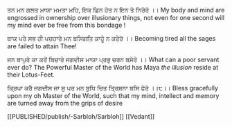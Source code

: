ਤਨ ਮਨ ਗਲਤ ਮਾਯਾ ਮਮਤਾ ਮਹਿ, ਇਕ ਛਿਨ ਹੋਤ ਨ ਇਨ ਤੇ ਨਿਰੇਰੋ ।।
My body and mind are engrossed in ownership over illusionary things, not even for one second will my mind ever be free from this bondage !

ਥਾਕ ਪਰੇ ਸਭ ਹੀ ਪਚਹਾਰੇ ਮਨ ਬਸਿਗਤਿ ਕਾਹੂੰ ਨ ਕਰੇਰੋ ।।
Becoming tired all the sages are failed to attain Thee!

ਜਨ ਬਾਪੁਰੇ ਕਾ ਕਰੇਂ ਬਿਚਾਰੇ ਜਗਦੀਸ ਮਾਯਾ ਪ੍ਰਭੁ ਚਰਨ ਬਸੇਰੋ ।।
What can a poor servant ever do? The Powerful Master of the World has Maya *the illusion* reside at their Lotus-Feet.

ਕ੍ਰਿਪਾ ਕਰੈ ਜਗਦੀਸ ਜਾ ਸੁ ਪਰ ਮਨ ਬੁਧਿ ਚਿਤ ਤ੍ਰਿਸ਼ਨਾ ਬਸਿ ਫੇਰੋ ।।੮।।
Bless gracefully upon my oh Master of the World, such that my mind, intellect and memory are turned away from the grips of desire

[[PUBLISHED/publish/-Sarbloh/Sarbloh]]
[[Vedant]]
